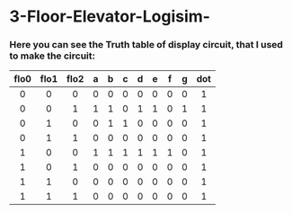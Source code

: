 # 3-Floor-Elevator-Logisim-







### Here you can see the Truth table of display circuit, that I used to make the circuit:
|flo0 |	flo1 |	flo2 | a | b | c | d | e | f | g | dot |
|:---:|:----:|:-----:|:-:|:-:|:-:|:-:|:-:|:-:|:-:|:---:|
|  0  |   0	 |  0	   | 0 | 0 | 0 | 0 | 0 | 0 | 0 |  1  |
|  0	|   0	 |  1	   | 1 | 1 | 0 | 1 | 1 | 0 | 1 |	1  |
|  0	|   1	 |  0	   | 0 | 1 | 1 | 0 | 0 | 0 | 0 |	1  |
|  0	|   1	 |  1	   |0  | 0 | 0 | 0 | 0 | 0 | 0 |	1  |
|  1	|   0	 |  0	   | 1 | 1 | 1 | 1 | 1 | 1 | 0 |  1  |
|  1  |   0	 |  1	   | 0 | 0 | 0 | 0 | 0 | 0 | 0 |  1  |
|  1	|   1	 |  0	   | 0 | 0 | 0 | 0 | 0 | 0 | 0 |  1  |
|  1	|   1	 |  1	   | 0 | 0 | 0 | 0 | 0 | 0 | 0 |  1  |
